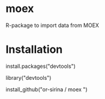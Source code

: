 # moex
R-package to import data from MOEX
# Installation
install.packages("devtools")

library("devtools")

install_github("or-sirina / moex ")
